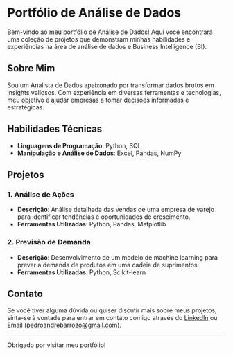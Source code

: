 # Portfólio de Análise de Dados

Bem-vindo ao meu portfólio de Análise de Dados! Aqui você encontrará uma coleção de projetos que demonstram minhas habilidades e experiências na área de análise de dados e Business Intelligence (BI). 

## Sobre Mim

Sou um Analista de Dados apaixonado por transformar dados brutos em insights valiosos. Com experiência em diversas ferramentas e tecnologias, meu objetivo é ajudar empresas a tomar decisões informadas e estratégicas.

## Habilidades Técnicas

- **Linguagens de Programação**: Python, SQL
- **Manipulação e Análise de Dados**: Excel, Pandas, NumPy

## Projetos

### 1. Análise de Ações
- **Descrição**: Análise detalhada das vendas de uma empresa de varejo para identificar tendências e oportunidades de crescimento.
- **Ferramentas Utilizadas**: Python, Pandas, Matplotlib

### 2. Previsão de Demanda
- **Descrição**: Desenvolvimento de um modelo de machine learning para prever a demanda de produtos em uma cadeia de suprimentos.
- **Ferramentas Utilizadas**: Python, Scikit-learn

## Contato

Se você tiver alguma dúvida ou quiser discutir mais sobre meus projetos, sinta-se à vontade para entrar em contato comigo através do [LinkedIn](linkedin.com/in/pabarrozo) ou Email (pedroandrebarrozo@gmail.com).

---

Obrigado por visitar meu portfólio!
